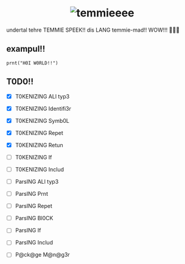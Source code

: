<div align="center">

# ![temmieeee](https://f.asta.rs/image/logo/tem.png)

</div>
undertal tehre TEMMIE SPEEK!! dis LANG temmie-mad!! WOW!!! 🎉🐱✨

## exampul!!

```tem
prnt("H0I W0RLD!!")
```

## T0D0!!

- [x] T0KENIZING ALl typ3
- [x] T0KENIZING Identifi3r
- [x] T0KENIZING Symb0L
- [x] T0KENIZING Repet
- [x] T0KENIZING Retun
- [ ] T0KENIZING If
- [ ] T0KENIZING Includ

- [ ] ParsING ALl typ3
- [ ] ParsING Prnt
- [ ] ParsING Repet
- [ ] ParsING Bl0CK
- [ ] ParsING If
- [ ] ParsING Includ

- [ ] P@ck@ge M@n@g3r
